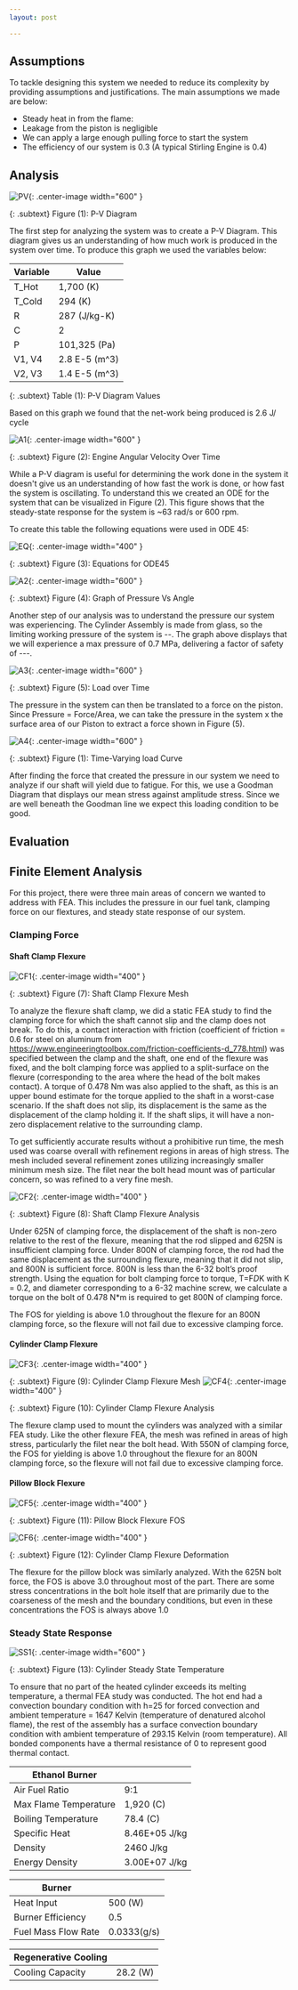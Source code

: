 ```yaml
---
layout: post

---
```


## Assumptions

To tackle designing this system we needed to reduce its complexity by providing assumptions and justifications. The main assumptions we made are below:

- Steady heat in from the flame:
- Leakage from the piston is negligible
- We can apply a large enough pulling force to start the system  
- The efficiency of our system is 0.3 (A typical Stirling Engine is 0.4)

## Analysis

![PV](https://eliaswheatfall.github.io/StirlingEngineOne/assets/pv.png){: .center-image width="600" }

{: .subtext}
Figure (1): P-V Diagram

The first step for analyzing the system was to create a P-V Diagram. This diagram gives us an understanding of how much work is produced in the system over time. To produce this graph we used the variables below:


Variable       |           Value            |
--------------------- | --------------------- | 
T_Hot        | 1,700 (K)                   | 
T_Cold       | 294 (K)              | 
R            | 287 (J/kg-K)               | 
C            | 2         | 
P            | 101,325 (Pa)             |
V1, V4       | 2.8 E-5 (m^3)         |
V2, V3       | 1.4 E-5 (m^3)         |

{: .subtext}
Table (1): P-V Diagram Values

Based on this graph we found that the net-work being produced is 2.6 J/ cycle



![A1](https://eliaswheatfall.github.io/StirlingEngineOne/assets/ODE.png){: .center-image width="600" }

{: .subtext}
Figure (2): Engine Angular Velocity Over Time

While a P-V diagram is useful for determining the work done in the system it doesn't give us an understanding of how fast the work is done, or how fast the system is oscillating. To understand this we created an ODE for the system that can be visualized in Figure (2). This figure shows that the steady-state response for the system is ~63 rad/s or 600 rpm. 

To create this table the following equations were used in ODE 45: 

![EQ](https://eliaswheatfall.github.io/StirlingEngineOne/assets/eq.png){: .center-image width="400" }

{: .subtext}
Figure (3): Equations for ODE45




![A2](https://eliaswheatfall.github.io/StirlingEngineOne/assets/PvA.png){: .center-image width="600" }

{: .subtext}
Figure (4): Graph of Pressure Vs Angle

Another step of our analysis was to understand the pressure our system was experiencing. The Cylinder Assembly is made from glass, so the limiting working pressure of the system is --. The graph above displays that we will experience a max pressure of 0.7 MPa, delivering a factor of safety of ---.


![A3](https://eliaswheatfall.github.io/StirlingEngineOne/assets/TLC.png){: .center-image width="600" }

{: .subtext}
Figure (5): Load over Time

The pressure in the system can then be translated to a force on the piston. Since Pressure = Force/Area, we can take the pressure in the system x the surface area of our Piston to extract a force shown in Figure (5).


![A4](https://eliaswheatfall.github.io/StirlingEngineOne/assets/Goodman.png){: .center-image width="600" }

{: .subtext}
Figure (1): Time-Varying load Curve

After finding the force that created the pressure in our system we need to analyze if our shaft will yield due to fatigue. For this, we use a Goodman Diagram that displays our mean stress against amplitude stress. Since we are well beneath the Goodman line we expect this loading condition to be good.

## Evaluation

## Finite Element Analysis

For this project, there were three main areas of concern we wanted to address with FEA. This includes the pressure in our fuel tank, clamping force on our flextures, and steady state response of our system.

### Clamping Force

#### Shaft Clamp Flexure

![CF1](https://eliaswheatfall.github.io/StirlingEngineOne/assets/mesh_overall_flexure.jpg){: .center-image width="400" }

{: .subtext}
Figure (7): Shaft Clamp Flexure Mesh

To analyze the flexure shaft clamp, we did a static FEA study to find the clamping force for which the shaft cannot slip and the clamp does not break. To do this, a contact interaction with friction (coefficient of friction = 0.6 for steel on aluminum from https://www.engineeringtoolbox.com/friction-coefficients-d_778.html) was specified between the clamp and the shaft, one end of the flexure was fixed, and the bolt clamping force was applied to a split-surface on the flexure (corresponding to the area where the head of the bolt makes contact). A torque of 0.478 Nm was also applied to the shaft, as this is an upper bound estimate for the torque applied to the shaft in a worst-case scenario. If the shaft does not slip, its displacement is the same as the displacement of the clamp holding it. If the shaft slips, it will have a non-zero displacement relative to the surrounding clamp.

To get sufficiently accurate results without a prohibitive run time, the mesh used was coarse overall with refinement regions in areas of high stress. The mesh included several refinement zones utilizing increasingly smaller minimum mesh size. The filet near the bolt head mount was of particular concern, so was refined to a very fine mesh.


![CF2](https://eliaswheatfall.github.io/StirlingEngineOne/assets/800N_FOS_Min.jpg){: .center-image width="400" }

{: .subtext}
Figure (8): Shaft Clamp Flexure Analysis

Under 625N of clamping force, the displacement of the shaft is non-zero relative to the rest of the flexure, meaning that the rod slipped and 625N is insufficient clamping force. Under 800N of clamping force, the rod had the same displacement as the surrounding flexure, meaning that it did not slip, and 800N is sufficient force. 800N is less than the 6-32 bolt’s proof strength. Using the equation for bolt clamping force to torque, 
T=F*D*K
with K = 0.2, and diameter corresponding to a 6-32 machine screw, we calculate a torque on the bolt of 0.478 N*m is required to get 800N of clamping force.

The FOS for yielding is above 1.0 throughout the flexure for an 800N clamping force, so the flexure will not fail due to excessive clamping force.

#### Cylinder Clamp Flexure
![CF3](https://eliaswheatfall.github.io/StirlingEngineOne/assets/coldclamp_mesxh.jpg){: .center-image width="400" }

{: .subtext}
Figure (9): Cylinder Clamp Flexure Mesh
![CF4](https://eliaswheatfall.github.io/StirlingEngineOne/assets/x550N_FOS_sus_coldclamp.jpg){: .center-image width="400" }

{: .subtext}
Figure (10): Cylinder Clamp Flexure Analysis

The flexure clamp used to mount the cylinders was analyzed with a similar FEA study. Like the other flexure FEA, the mesh was refined in areas of high stress, particularly the filet near the bolt head. With 550N of clamping force, the FOS for yielding is above 1.0 throughout the flexure for an 800N clamping force, so the flexure will not fail due to excessive clamping force.


#### Pillow Block Flexure

![CF5](https://eliaswheatfall.github.io/StirlingEngineOne/assets/Pillow_625N_FOS.jpg){: .center-image width="400" }

{: .subtext}
Figure (11): Pillow Block Flexure FOS

![CF6](https://eliaswheatfall.github.io/StirlingEngineOne/assets/Pillow_Disp_625N.jpg){: .center-image width="400" }

{: .subtext}
Figure (12): Cylinder Clamp Flexure Deformation

The flexure for the pillow block was similarly analyzed. With the 625N bolt force, the FOS is above 3.0 throughout most of the part. There are some stress concentrations in the bolt hole itself that are primarily due to the coarseness of the mesh and the boundary conditions, but even in these concentrations the FOS is always above 1.0

### Steady State Response
![SS1](https://eliaswheatfall.github.io/StirlingEngineOne/assets/thermal_nocut.jpg){: .center-image width="600" }

{: .subtext}
Figure (13): Cylinder Steady State Temperature

To ensure that no part of the heated cylinder exceeds its melting temperature, a thermal FEA study was conducted. The hot end had a convection boundary condition with h=25 for forced convection and ambient temperature = 1647 Kelvin (temperature of denatured alcohol flame), the rest of the assembly has a surface convection boundary condition with ambient temperature of 293.15 Kelvin (room temperature). All bonded components have a thermal resistance of 0 to represent good thermal contact.


Ethanol Burner       |                       |
--------------------- | --------------------- | 
Air Fuel Ratio        | 9:1                   | 
Max Flame Temperature | 1,920 (C)              | 
Boiling Temperature   | 78.4 (C)               | 
Specific Heat         | 8.46E+05 J/kg         | 
Density               | 2460 J/kg             |
Energy Density        | 3.00E+07 J/kg         |


Burner       |                       |
--------------------- | --------------------- | 
Heat Input            | 500 (W)                   | 
Burner Efficiency      | 0.5                      |
Fuel Mass Flow Rate   | 0.0333(g/s)               | 

Regenerative Cooling      |                       |
--------------------- | --------------------- | 
Cooling Capacity            | 28.2 (W)                   | 


